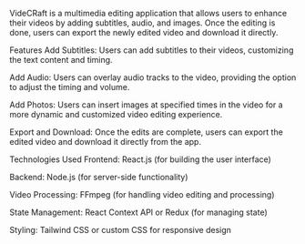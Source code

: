 VideCRaft is a multimedia editing application that allows users to enhance their videos by adding subtitles, audio, and images. Once the editing is done, users can export the newly edited video and download it directly.

Features
Add Subtitles: Users can add subtitles to their videos, customizing the text content and timing.

Add Audio: Users can overlay audio tracks to the video, providing the option to adjust the timing and volume.

Add Photos: Users can insert images at specified times in the video for a more dynamic and customized video editing experience.

Export and Download: Once the edits are complete, users can export the edited video and download it directly from the app.

Technologies Used
Frontend: React.js (for building the user interface)

Backend: Node.js (for server-side functionality)

Video Processing: FFmpeg (for handling video editing and processing)

State Management: React Context API or Redux (for managing state)

Styling: Tailwind CSS or custom CSS for responsive design
